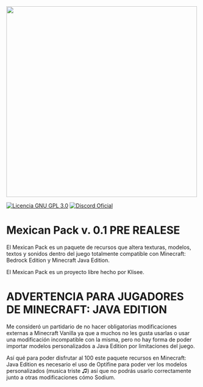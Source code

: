 <img src="https://github.com/Klisee/Mexican-Pack/assets/85597531/31d3aeee-7e7d-491d-95e3-2c0115deb2ea" width="500"/>

[![Licencia GNU GPL 3.0](https://img.shields.io/badge/licencia-gnu-gpl)](LICENSE)
[![Discord Oficial](https://img.shields.io/discord/803810506581475348.svg?color=%237289da&label=discord)](https://discord.klisee.net)

# Mexican Pack v. 0.1 PRE REALESE
El Mexican Pack es un paquete de recursos que altera texturas, modelos, textos y sonidos dentro del juego totalmente compatible con Minecraft: Bedrock Edition y Minecraft Java Edition.

El Mexican Pack es un proyecto libre hecho por Klisee.

# ADVERTENCIA PARA JUGADORES DE MINECRAFT: JAVA EDITION
Me consideró un partidario de no hacer obligatorias modificaciones externas a Minecraft Vanilla ya que a muchos no les gusta usarlas o usar una modificación incompatible con la misma, pero no hay forma de poder importar modelos personalizados a Java Edition por limitaciones del juego.

Así qué para poder disfrutar al 100 este paquete recursos en Minecraft: Java Edition es necesario el uso de Optifine para poder ver los modelos personalizados (musica triste ♫) así que no podrás usarlo correctamente junto a otras modificaciones cómo Sodium.

